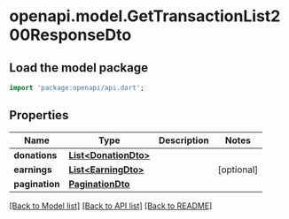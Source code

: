 # openapi.model.GetTransactionList200ResponseDto

## Load the model package
```dart
import 'package:openapi/api.dart';
```

## Properties
Name | Type | Description | Notes
------------ | ------------- | ------------- | -------------
**donations** | [**List&lt;DonationDto&gt;**](DonationDto.md) |  | 
**earnings** | [**List&lt;EarningDto&gt;**](EarningDto.md) |  | [optional] 
**pagination** | [**PaginationDto**](PaginationDto.md) |  | 

[[Back to Model list]](../README.md#documentation-for-models) [[Back to API list]](../README.md#documentation-for-api-endpoints) [[Back to README]](../README.md)


